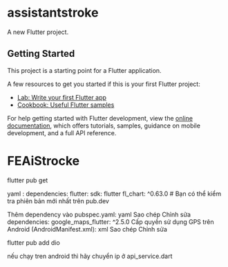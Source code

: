 # assistantstroke

A new Flutter project.

## Getting Started

This project is a starting point for a Flutter application.

A few resources to get you started if this is your first Flutter project:

- [Lab: Write your first Flutter app](https://docs.flutter.dev/get-started/codelab)
- [Cookbook: Useful Flutter samples](https://docs.flutter.dev/cookbook)

For help getting started with Flutter development, view the
[online documentation](https://docs.flutter.dev/), which offers tutorials,
samples, guidance on mobile development, and a full API reference.
# FEAiStrocke



flutter pub get


yaml :
        dependencies:
        flutter:
            sdk: flutter
        fl_chart: ^0.63.0  # Bạn có thể kiểm tra phiên bản mới nhất trên pub.dev





Thêm dependency vào pubspec.yaml:
yaml
Sao chép
Chỉnh sửa
dependencies:
  google_maps_flutter: ^2.5.0
Cấp quyền sử dụng GPS trên Android (AndroidManifest.xml):
xml
Sao chép
Chỉnh sửa
<uses-permission android:name="android.permission.ACCESS_FINE_LOCATION"/>
<uses-permission android:name="android.permission.ACCESS_COARSE_LOCATION"/>




 flutter pub add dio



 nếu chạy tren android thì hãy chuyển ip ở api_service.dart